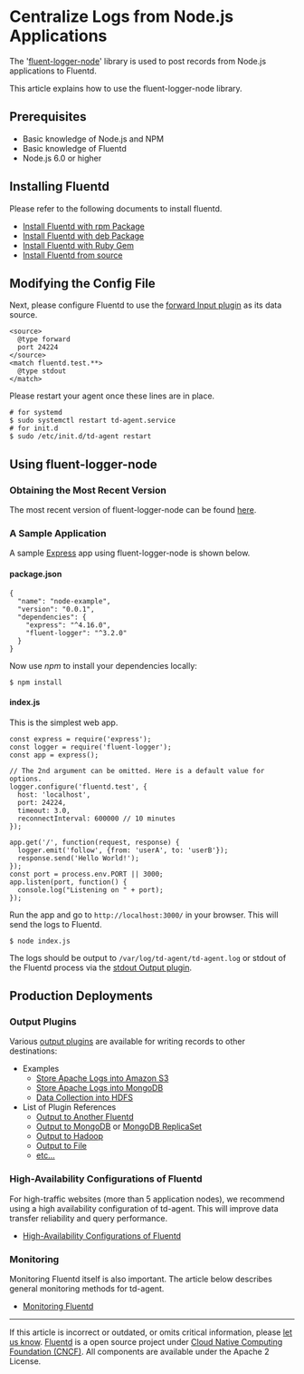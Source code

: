 # Centralize Logs from Node.js Applications

The '[fluent-logger-node](https://github.com/fluent/fluent-logger-node)'
library is used to post records from Node.js applications to Fluentd.

This article explains how to use the fluent-logger-node library.


## Prerequisites

-   Basic knowledge of Node.js and NPM
-   Basic knowledge of Fluentd
-   Node.js 6.0 or higher


## Installing Fluentd

Please refer to the following documents to install fluentd.

-   [Install Fluentd with rpm Package](/articles/install-by-rpm.md)
-   [Install Fluentd with deb Package](/articles/install-by-deb.md)
-   [Install Fluentd with Ruby Gem](/articles/install-by-gem.md)
-   [Install Fluentd from source](/articles/install-from-source.md)


## Modifying the Config File

Next, please configure Fluentd to use the [forward Input
plugin](/articles/in_forward.md) as its data source.

``` {.CodeRay}
<source>
  @type forward
  port 24224
</source>
<match fluentd.test.**>
  @type stdout
</match>
```

Please restart your agent once these lines are in place.

``` {.CodeRay}
# for systemd
$ sudo systemctl restart td-agent.service
# for init.d
$ sudo /etc/init.d/td-agent restart
```


## Using fluent-logger-node


### Obtaining the Most Recent Version

The most recent version of fluent-logger-node can be found
[here](https://www.npmjs.com/package/fluent-logger).


### A Sample Application

A sample [Express](http://expressjs.com/) app using fluent-logger-node
is shown below.

#### package.json

``` {.CodeRay}
{
  "name": "node-example",
  "version": "0.0.1",
  "dependencies": {
    "express": "^4.16.0",
    "fluent-logger": "^3.2.0"
  }
}
```

Now use *npm* to install your dependencies locally:

``` {.CodeRay}
$ npm install
```

#### index.js

This is the simplest web app.

``` {.CodeRay}
const express = require('express');
const logger = require('fluent-logger');
const app = express();

// The 2nd argument can be omitted. Here is a default value for options.
logger.configure('fluentd.test', {
  host: 'localhost',
  port: 24224,
  timeout: 3.0,
  reconnectInterval: 600000 // 10 minutes
});

app.get('/', function(request, response) {
  logger.emit('follow', {from: 'userA', to: 'userB'});
  response.send('Hello World!');
});
const port = process.env.PORT || 3000;
app.listen(port, function() {
  console.log("Listening on " + port);
});
```

Run the app and go to `http://localhost:3000/` in your browser. This
will send the logs to Fluentd.

``` {.CodeRay}
$ node index.js
```

The logs should be output to `/var/log/td-agent/td-agent.log` or stdout
of the Fluentd process via the [stdout Output plugin](/articles/out_stdout.md).


## Production Deployments


### Output Plugins

Various [output plugins](/articles/output-plugin-overview.md) are available for
writing records to other destinations:

-   Examples
    -   [Store Apache Logs into Amazon S3](/articles/apache-to-s3.md)
    -   [Store Apache Logs into MongoDB](/articles/apache-to-mongodb.md)
    -   [Data Collection into HDFS](/articles/http-to-hdfs.md)
-   List of Plugin References
    -   [Output to Another Fluentd](/articles/out_forward.md)
    -   [Output to MongoDB](/articles/out_mongo.md) or [MongoDB
        ReplicaSet](/articles/out_mongo_replset.md)
    -   [Output to Hadoop](/articles/out_webhdfs.md)
    -   [Output to File](/articles/out_file.md)
    -   [etc...](http://fluentd.org/plugin/)


### High-Availability Configurations of Fluentd

For high-traffic websites (more than 5 application nodes), we recommend
using a high availability configuration of td-agent. This will improve
data transfer reliability and query performance.

-   [High-Availability Configurations of Fluentd](/articles/high-availability.md)


### Monitoring

Monitoring Fluentd itself is also important. The article below describes
general monitoring methods for td-agent.

-   [Monitoring Fluentd](/articles/monitoring.md)


------------------------------------------------------------------------

If this article is incorrect or outdated, or omits critical information,
please [let us know](https://github.com/fluent/fluentd-docs/issues?state=open).
[Fluentd](http://www.fluentd.org/) is a open source project under [Cloud
Native Computing Foundation (CNCF)](https://cncf.io/). All components
are available under the Apache 2 License.
